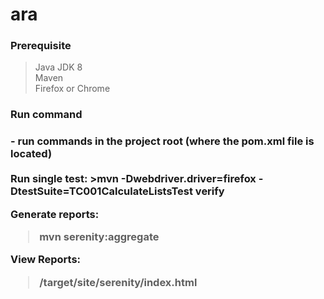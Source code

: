 # ara

<h3> Prerequisite </h3>

> Java JDK 8 <br>
> Maven <br>
> Firefox or Chrome <br>
 
<h3> Run command <h3>
	- run commands in the project root (where the pom.xml file is located) <br>
	<br>
 Run single test:
>mvn -Dwebdriver.driver=firefox -DtestSuite=TC001CalculateListsTest verify <br>
 
 Generate reports:
>mvn serenity:aggregate

 View Reports: <br>
> /target/site/serenity/index.html